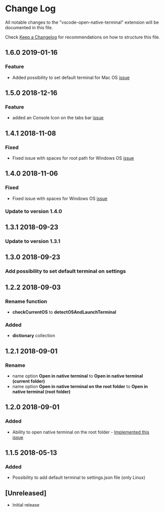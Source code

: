 # Change Log
All notable changes to the "vscode-open-native-terminal" extension will be documented in this file.

Check [Keep a Changelog](http://keepachangelog.com/) for recommendations on how to structure this file.


## 1.6.0   2019-01-16

### Feature
  - Added possibility to set default terminal for Mac OS [issue](https://github.com/alexeyvax/vscode-open-native-terminal/issues/17)


## 1.5.0   2018-12-16

### Feature
  - added an Console Icon on the tabs bar [issue](https://github.com/alexeyvax/vscode-open-native-terminal/issues/15)


## 1.4.1   2018-11-08

### Fixed
  - Fixed issue with spaces for root path for Windows OS [issue](https://github.com/alexeyvax/vscode-open-native-terminal/issues/2)


## 1.4.0   2018-11-06

### Fixed
  - Fixed issue with spaces for Windows OS [issue](https://github.com/alexeyvax/vscode-open-native-terminal/issues/2)

### Update to version 1.4.0


## 1.3.1   2018-09-23

### Update to version 1.3.1


## 1.3.0   2018-09-23

### Add possibility to set default terminal on settings


## 1.2.2   2018-09-03

### Rename function
- **checkCurrentOS** to **detectOSAndLaunchTerminal**

### Added
- **dictionary** collection



## 1.2.1   2018-09-01

### Rename
- name option **Open in native terminal** to **Open in native terminal (current folder)**
- name option **Open in native terminal on the root folder** to **Open in native terminal (root folder)**



## 1.2.0   2018-09-01

### Added
- Ability to open native terminal on the root folder - [Implemented this issue](https://github.com/alexeyvax/vscode-open-native-terminal/issues/7)



## 1.1.5   2018-05-13

### Added
- Possibility to add default terminal to settings.json file (only Linux)

## [Unreleased]
- Initial release

